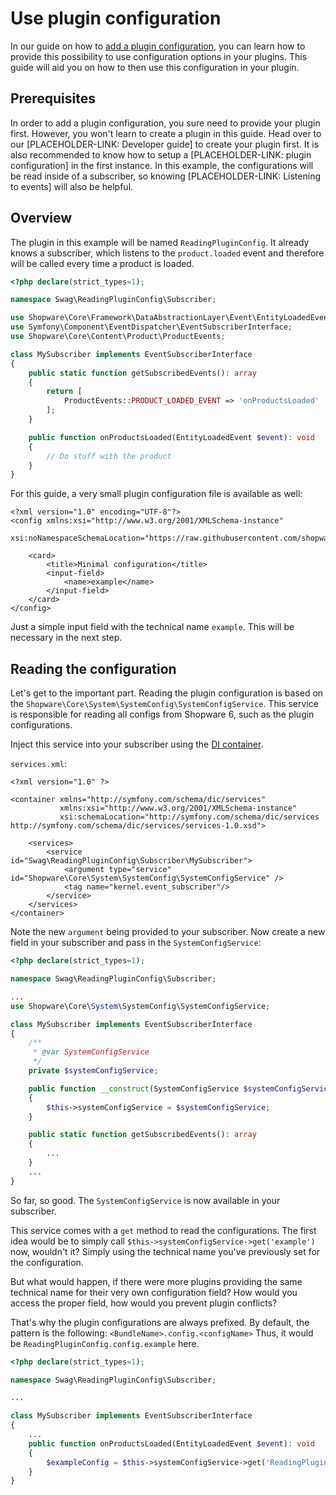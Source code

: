 # Use plugin configuration

In our guide on how to [add a plugin configuration](https://github.com/shopware/docs/tree/5cf04ee8e12350673155bac5f6d6c3e886f1b184/guides/plugins/plugins/plugin-fundamentals/adding-plugin-configuration.md), you can learn how to provide this possibility to use configuration options in your plugins. This guide will aid you on how to then use this configuration in your plugin.

## Prerequisites

In order to add a plugin configuration, you sure need to provide your plugin first. However, you won't learn to create a plugin in this guide. Head over to our \[PLACEHOLDER-LINK: Developer guide\] to create your plugin first. It is also recommended to know how to setup a \[PLACEHOLDER-LINK: plugin configuration\] in the first instance. In this example, the configurations will be read inside of a subscriber, so knowing \[PLACEHOLDER-LINK: Listening to events\] will also be helpful.

## Overview

The plugin in this example will be named `ReadingPluginConfig`. It already knows a subscriber, which listens to the `product.loaded` event and therefore will be called every time a product is loaded.

```php
<?php declare(strict_types=1);

namespace Swag\ReadingPluginConfig\Subscriber;

use Shopware\Core\Framework\DataAbstractionLayer\Event\EntityLoadedEvent;
use Symfony\Component\EventDispatcher\EventSubscriberInterface;
use Shopware\Core\Content\Product\ProductEvents;

class MySubscriber implements EventSubscriberInterface
{
    public static function getSubscribedEvents(): array
    {
        return [
            ProductEvents::PRODUCT_LOADED_EVENT => 'onProductsLoaded'
        ];
    }

    public function onProductsLoaded(EntityLoadedEvent $event): void
    {
        // Do stuff with the product
    }
}
```

For this guide, a very small plugin configuration file is available as well:

```markup
<?xml version="1.0" encoding="UTF-8"?>
<config xmlns:xsi="http://www.w3.org/2001/XMLSchema-instance"
        xsi:noNamespaceSchemaLocation="https://raw.githubusercontent.com/shopware/platform/master/src/Core/System/SystemConfig/Schema/config.xsd">

    <card>
        <title>Minimal configuration</title>
        <input-field>
            <name>example</name>
        </input-field>
    </card>
</config>
```

Just a simple input field with the technical name `example`. This will be necessary in the next step.

## Reading the configuration

Let's get to the important part. Reading the plugin configuration is based on the `Shopware\Core\System\SystemConfig\SystemConfigService`. This service is responsible for reading all configs from Shopware 6, such as the plugin configurations.

Inject this service into your subscriber using the [DI container](https://symfony.com/doc/current/service_container.html).

`services.xml`:

```markup
<?xml version="1.0" ?>

<container xmlns="http://symfony.com/schema/dic/services"
           xmlns:xsi="http://www.w3.org/2001/XMLSchema-instance"
           xsi:schemaLocation="http://symfony.com/schema/dic/services http://symfony.com/schema/dic/services/services-1.0.xsd">

    <services>
        <service id="Swag\ReadingPluginConfig\Subscriber\MySubscriber">
            <argument type="service" id="Shopware\Core\System\SystemConfig\SystemConfigService" />
            <tag name="kernel.event_subscriber"/>
        </service>
    </services>
</container>
```

Note the new `argument` being provided to your subscriber. Now create a new field in your subscriber and pass in the `SystemConfigService`:

```php
<?php declare(strict_types=1);

namespace Swag\ReadingPluginConfig\Subscriber;

...
use Shopware\Core\System\SystemConfig\SystemConfigService;

class MySubscriber implements EventSubscriberInterface
{
    /**
     * @var SystemConfigService
     */
    private $systemConfigService;

    public function __construct(SystemConfigService $systemConfigService)
    {
        $this->systemConfigService = $systemConfigService;
    }

    public static function getSubscribedEvents(): array
    {
        ...
    }
    ...
}
```

So far, so good. The `SystemConfigService` is now available in your subscriber.

This service comes with a `get` method to read the configurations. The first idea would be to simply call `$this->systemConfigService->get('example')` now, wouldn't it? Simply using the technical name you've previously set for the configuration.

But what would happen, if there were more plugins providing the same technical name for their very own configuration field? How would you access the proper field, how would you prevent plugin conflicts?

That's why the plugin configurations are always prefixed. By default, the pattern is the following: `<BundleName>.config.<configName>` Thus, it would be `ReadingPluginConfig.config.example` here.

```php
<?php declare(strict_types=1);

namespace Swag\ReadingPluginConfig\Subscriber;

...

class MySubscriber implements EventSubscriberInterface
{
    ...
    public function onProductsLoaded(EntityLoadedEvent $event): void
    {
        $exampleConfig = $this->systemConfigService->get('ReadingPluginConfig.config.example');
    }
}
```

